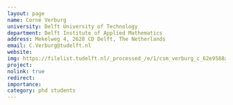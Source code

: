 ```yaml
---
layout: page
name: Corné Verburg
university: Delft University of Technology
department: Delft Institute of Applied Mathematics
address: Mekelweg 4, 2628 CD Delft, The Netherlands
email: C.Verburg@tudelft.nl
website:
img: https://filelist.tudelft.nl/_processed_/e/1/csm_verburg_c_62e9588aa4.jpg
project:
nolink: true
redirect:
importance:
category: phd students
---
```

